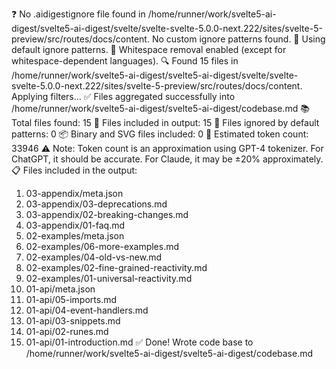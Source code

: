 ❓ No .aidigestignore file found in /home/runner/work/svelte5-ai-digest/svelte5-ai-digest/svelte/svelte-svelte-5.0.0-next.222/sites/svelte-5-preview/src/routes/docs/content.
No custom ignore patterns found.
🚫 Using default ignore patterns.
🧹 Whitespace removal enabled (except for whitespace-dependent languages).
🔍 Found 15 files in /home/runner/work/svelte5-ai-digest/svelte5-ai-digest/svelte/svelte-svelte-5.0.0-next.222/sites/svelte-5-preview/src/routes/docs/content. Applying filters...
✅ Files aggregated successfully into /home/runner/work/svelte5-ai-digest/svelte5-ai-digest/codebase.md
📚 Total files found: 15
📎 Files included in output: 15
🚫 Files ignored by default patterns: 0
📦 Binary and SVG files included: 0
🔢 Estimated token count: 33946
⚠️ Note: Token count is an approximation using GPT-4 tokenizer. For ChatGPT, it should be accurate. For Claude, it may be ±20% approximately.
📋 Files included in the output:
1. 03-appendix/meta.json
2. 03-appendix/03-deprecations.md
3. 03-appendix/02-breaking-changes.md
4. 03-appendix/01-faq.md
5. 02-examples/meta.json
6. 02-examples/06-more-examples.md
7. 02-examples/04-old-vs-new.md
8. 02-examples/02-fine-grained-reactivity.md
9. 02-examples/01-universal-reactivity.md
10. 01-api/meta.json
11. 01-api/05-imports.md
12. 01-api/04-event-handlers.md
13. 01-api/03-snippets.md
14. 01-api/02-runes.md
15. 01-api/01-introduction.md
✅ Done! Wrote code base to /home/runner/work/svelte5-ai-digest/svelte5-ai-digest/codebase.md

